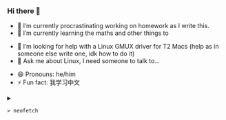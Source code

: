### Hi there 👋

- 🔭 I’m currently procrastinating working on homework as I write this.
- 🌱 I’m currently learning the maths and other things to
<!--- 👯 I’m looking to collaborate on -->
- 🤔 I’m looking for help with a Linux GMUX driver for T2 Macs (help as in someone else write one, idk how to do it)
- 💬 Ask me about Linux, I need someone to talk to...
<!--- 📫 How to reach me: nay-->
- 😄 Pronouns: he/him
- ⚡ Fun fact: 我学习中文

<details>
  <summary><pre class="notranslate"><code class="notranslate">> neofetch</code></pre></summary>
<pre class="notranslate"><code class="notranslate">
                   -`                    red@redecorated-mbp 
                  .o+`                   ------------------- 
                 `ooo/                   OS: Arch Linux x86_64 
                `+oooo:                  Host: MacBookPro16,1 1.0 
               `+oooooo:                 Kernel: 5.16.18-1-t2 
               -+oooooo+:                Uptime: 59 mins 
             `/:-:++oooo+:               Packages: 1024 (pacman), 71 (flatpak) 
            `/++++/+++++++:              Shell: fish 3.4.1 
           `/++++++++++++++:             Resolution: 3072x1920 
          `/+++ooooooooooooo/`           DE: GNOME 42.0 
         ./ooosssso++osssssso+`          WM: Mutter 
        .oossssso-````/ossssss+`         WM Theme: Adwaita 
       -osssssso.      :ssssssso.        Theme: Adwaita [GTK2/3] 
      :osssssss/        osssso+++.       Icons: Adwaita [GTK2/3] 
     /ossssssss/        +ssssooo/-       Terminal: xfce4-terminal 
   `/ossssso+/:-        -:/+osssso+-     Terminal Font: Source Code Pro Medium 15 
  `+sso+:-`                 `.-/+oso:    CPU: Intel i7-9750H (12) @ 2.601GHz 
 `++:.                           `-/+/   GPU: AMD ATI Radeon RX Pro 5300M
 .`                                 `/   GPU: Intel CoffeeLake-H GT2 [UHD Graphics 630] 
                                         Memory: 4436MiB / 15894MiB
  </code></pre>

Gnome apps with flatpak are lovely. I do miss sway's native tiling a bit (but [this](https://github.com/Leleat/Tiling-Assistant) is decent)
</details>
